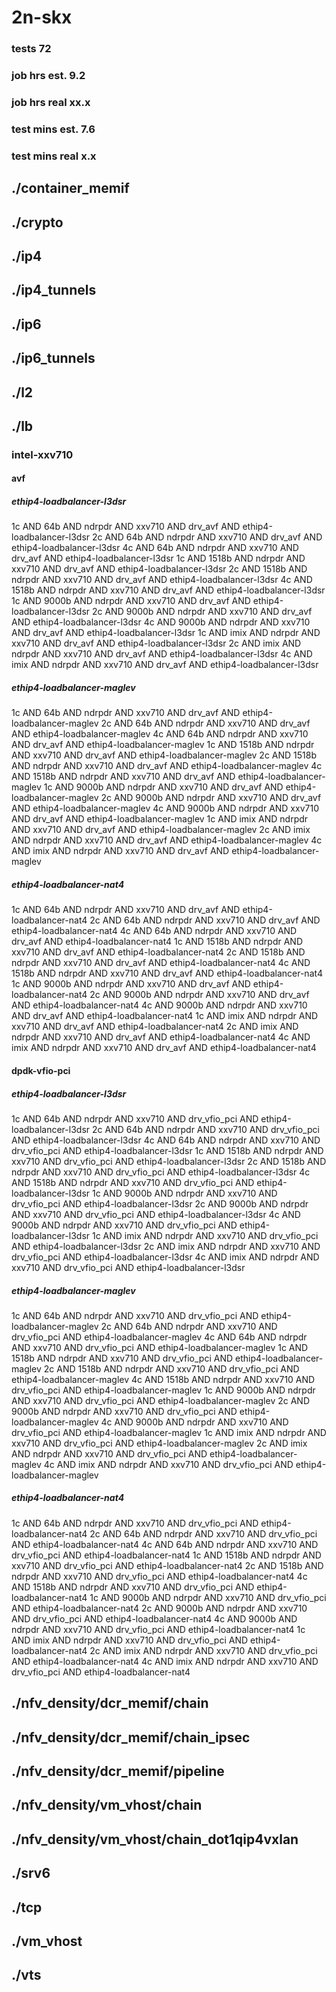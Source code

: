 # 2n-skx
### tests 72
### job hrs est. 9.2
### job hrs real xx.x
### test mins est. 7.6
### test mins real x.x
## ./container_memif
## ./crypto
## ./ip4
## ./ip4_tunnels
## ./ip6
## ./ip6_tunnels
## ./l2
## ./lb
### intel-xxv710
#### avf
##### ethip4-loadbalancer-l3dsr
1c AND 64b AND ndrpdr AND xxv710 AND drv_avf AND ethip4-loadbalancer-l3dsr
2c AND 64b AND ndrpdr AND xxv710 AND drv_avf AND ethip4-loadbalancer-l3dsr
4c AND 64b AND ndrpdr AND xxv710 AND drv_avf AND ethip4-loadbalancer-l3dsr
1c AND 1518b AND ndrpdr AND xxv710 AND drv_avf AND ethip4-loadbalancer-l3dsr
2c AND 1518b AND ndrpdr AND xxv710 AND drv_avf AND ethip4-loadbalancer-l3dsr
4c AND 1518b AND ndrpdr AND xxv710 AND drv_avf AND ethip4-loadbalancer-l3dsr
1c AND 9000b AND ndrpdr AND xxv710 AND drv_avf AND ethip4-loadbalancer-l3dsr
2c AND 9000b AND ndrpdr AND xxv710 AND drv_avf AND ethip4-loadbalancer-l3dsr
4c AND 9000b AND ndrpdr AND xxv710 AND drv_avf AND ethip4-loadbalancer-l3dsr
1c AND imix AND ndrpdr AND xxv710 AND drv_avf AND ethip4-loadbalancer-l3dsr
2c AND imix AND ndrpdr AND xxv710 AND drv_avf AND ethip4-loadbalancer-l3dsr
4c AND imix AND ndrpdr AND xxv710 AND drv_avf AND ethip4-loadbalancer-l3dsr
##### ethip4-loadbalancer-maglev
1c AND 64b AND ndrpdr AND xxv710 AND drv_avf AND ethip4-loadbalancer-maglev
2c AND 64b AND ndrpdr AND xxv710 AND drv_avf AND ethip4-loadbalancer-maglev
4c AND 64b AND ndrpdr AND xxv710 AND drv_avf AND ethip4-loadbalancer-maglev
1c AND 1518b AND ndrpdr AND xxv710 AND drv_avf AND ethip4-loadbalancer-maglev
2c AND 1518b AND ndrpdr AND xxv710 AND drv_avf AND ethip4-loadbalancer-maglev
4c AND 1518b AND ndrpdr AND xxv710 AND drv_avf AND ethip4-loadbalancer-maglev
1c AND 9000b AND ndrpdr AND xxv710 AND drv_avf AND ethip4-loadbalancer-maglev
2c AND 9000b AND ndrpdr AND xxv710 AND drv_avf AND ethip4-loadbalancer-maglev
4c AND 9000b AND ndrpdr AND xxv710 AND drv_avf AND ethip4-loadbalancer-maglev
1c AND imix AND ndrpdr AND xxv710 AND drv_avf AND ethip4-loadbalancer-maglev
2c AND imix AND ndrpdr AND xxv710 AND drv_avf AND ethip4-loadbalancer-maglev
4c AND imix AND ndrpdr AND xxv710 AND drv_avf AND ethip4-loadbalancer-maglev
##### ethip4-loadbalancer-nat4
1c AND 64b AND ndrpdr AND xxv710 AND drv_avf AND ethip4-loadbalancer-nat4
2c AND 64b AND ndrpdr AND xxv710 AND drv_avf AND ethip4-loadbalancer-nat4
4c AND 64b AND ndrpdr AND xxv710 AND drv_avf AND ethip4-loadbalancer-nat4
1c AND 1518b AND ndrpdr AND xxv710 AND drv_avf AND ethip4-loadbalancer-nat4
2c AND 1518b AND ndrpdr AND xxv710 AND drv_avf AND ethip4-loadbalancer-nat4
4c AND 1518b AND ndrpdr AND xxv710 AND drv_avf AND ethip4-loadbalancer-nat4
1c AND 9000b AND ndrpdr AND xxv710 AND drv_avf AND ethip4-loadbalancer-nat4
2c AND 9000b AND ndrpdr AND xxv710 AND drv_avf AND ethip4-loadbalancer-nat4
4c AND 9000b AND ndrpdr AND xxv710 AND drv_avf AND ethip4-loadbalancer-nat4
1c AND imix AND ndrpdr AND xxv710 AND drv_avf AND ethip4-loadbalancer-nat4
2c AND imix AND ndrpdr AND xxv710 AND drv_avf AND ethip4-loadbalancer-nat4
4c AND imix AND ndrpdr AND xxv710 AND drv_avf AND ethip4-loadbalancer-nat4
#### dpdk-vfio-pci
##### ethip4-loadbalancer-l3dsr
1c AND 64b AND ndrpdr AND xxv710 AND drv_vfio_pci AND ethip4-loadbalancer-l3dsr
2c AND 64b AND ndrpdr AND xxv710 AND drv_vfio_pci AND ethip4-loadbalancer-l3dsr
4c AND 64b AND ndrpdr AND xxv710 AND drv_vfio_pci AND ethip4-loadbalancer-l3dsr
1c AND 1518b AND ndrpdr AND xxv710 AND drv_vfio_pci AND ethip4-loadbalancer-l3dsr
2c AND 1518b AND ndrpdr AND xxv710 AND drv_vfio_pci AND ethip4-loadbalancer-l3dsr
4c AND 1518b AND ndrpdr AND xxv710 AND drv_vfio_pci AND ethip4-loadbalancer-l3dsr
1c AND 9000b AND ndrpdr AND xxv710 AND drv_vfio_pci AND ethip4-loadbalancer-l3dsr
2c AND 9000b AND ndrpdr AND xxv710 AND drv_vfio_pci AND ethip4-loadbalancer-l3dsr
4c AND 9000b AND ndrpdr AND xxv710 AND drv_vfio_pci AND ethip4-loadbalancer-l3dsr
1c AND imix AND ndrpdr AND xxv710 AND drv_vfio_pci AND ethip4-loadbalancer-l3dsr
2c AND imix AND ndrpdr AND xxv710 AND drv_vfio_pci AND ethip4-loadbalancer-l3dsr
4c AND imix AND ndrpdr AND xxv710 AND drv_vfio_pci AND ethip4-loadbalancer-l3dsr
##### ethip4-loadbalancer-maglev
1c AND 64b AND ndrpdr AND xxv710 AND drv_vfio_pci AND ethip4-loadbalancer-maglev
2c AND 64b AND ndrpdr AND xxv710 AND drv_vfio_pci AND ethip4-loadbalancer-maglev
4c AND 64b AND ndrpdr AND xxv710 AND drv_vfio_pci AND ethip4-loadbalancer-maglev
1c AND 1518b AND ndrpdr AND xxv710 AND drv_vfio_pci AND ethip4-loadbalancer-maglev
2c AND 1518b AND ndrpdr AND xxv710 AND drv_vfio_pci AND ethip4-loadbalancer-maglev
4c AND 1518b AND ndrpdr AND xxv710 AND drv_vfio_pci AND ethip4-loadbalancer-maglev
1c AND 9000b AND ndrpdr AND xxv710 AND drv_vfio_pci AND ethip4-loadbalancer-maglev
2c AND 9000b AND ndrpdr AND xxv710 AND drv_vfio_pci AND ethip4-loadbalancer-maglev
4c AND 9000b AND ndrpdr AND xxv710 AND drv_vfio_pci AND ethip4-loadbalancer-maglev
1c AND imix AND ndrpdr AND xxv710 AND drv_vfio_pci AND ethip4-loadbalancer-maglev
2c AND imix AND ndrpdr AND xxv710 AND drv_vfio_pci AND ethip4-loadbalancer-maglev
4c AND imix AND ndrpdr AND xxv710 AND drv_vfio_pci AND ethip4-loadbalancer-maglev
##### ethip4-loadbalancer-nat4
1c AND 64b AND ndrpdr AND xxv710 AND drv_vfio_pci AND ethip4-loadbalancer-nat4
2c AND 64b AND ndrpdr AND xxv710 AND drv_vfio_pci AND ethip4-loadbalancer-nat4
4c AND 64b AND ndrpdr AND xxv710 AND drv_vfio_pci AND ethip4-loadbalancer-nat4
1c AND 1518b AND ndrpdr AND xxv710 AND drv_vfio_pci AND ethip4-loadbalancer-nat4
2c AND 1518b AND ndrpdr AND xxv710 AND drv_vfio_pci AND ethip4-loadbalancer-nat4
4c AND 1518b AND ndrpdr AND xxv710 AND drv_vfio_pci AND ethip4-loadbalancer-nat4
1c AND 9000b AND ndrpdr AND xxv710 AND drv_vfio_pci AND ethip4-loadbalancer-nat4
2c AND 9000b AND ndrpdr AND xxv710 AND drv_vfio_pci AND ethip4-loadbalancer-nat4
4c AND 9000b AND ndrpdr AND xxv710 AND drv_vfio_pci AND ethip4-loadbalancer-nat4
1c AND imix AND ndrpdr AND xxv710 AND drv_vfio_pci AND ethip4-loadbalancer-nat4
2c AND imix AND ndrpdr AND xxv710 AND drv_vfio_pci AND ethip4-loadbalancer-nat4
4c AND imix AND ndrpdr AND xxv710 AND drv_vfio_pci AND ethip4-loadbalancer-nat4
## ./nfv_density/dcr_memif/chain
## ./nfv_density/dcr_memif/chain_ipsec
## ./nfv_density/dcr_memif/pipeline
## ./nfv_density/vm_vhost/chain
## ./nfv_density/vm_vhost/chain_dot1qip4vxlan
## ./srv6
## ./tcp
## ./vm_vhost
## ./vts
